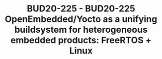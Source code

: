 ---
categories:
- bud20
image:
  featured: 'true'
  path: https://static.linaro.org/connect/bud20/images/BUD20-225.png
session_id: BUD20-225
session_speakers:
- speaker_bio: ''
  speaker_company: ''
  speaker_image: ''
  speaker_name: Alejandro Enedino Hernandez Samaniego
  speaker_position: ''
  speaker_role: speaker
session_track: IoT and Embedded
tag: session
tags: IoT and Embedded
title: 'BUD20-225 - BUD20-225 OpenEmbedded/Yocto as a unifying buildsystem for heterogeneous
  embedded products: FreeRTOS + Linux'
---